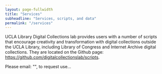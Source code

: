 ```yaml
---
layout: page-fullwidth
title: "Services"
subheadline: "Services, scripts, and data"
permalink: "/services"
---
```




<div markdown="1">
UCLA Library Digital Collections lab provides users with a number of scripts that encourage creativity and transformation with 
digital collections outside the UCLA Library, including Library of Congress and Internet Archive digital collections. They are
located on the Github page: 
<a href="https://github.com/digitalcollectionslab/scripts" target="_blank">https://github.com/digitalcollectionslab/scripts</a>.

Please email: "", to request use...
</div>


